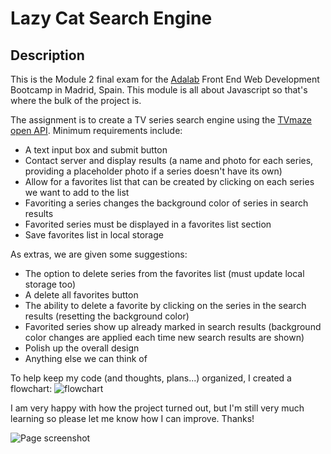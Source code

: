 # Lazy Cat Search Engine

## Description

This is the Module 2 final exam for the [Adalab](https://adalab.es/) Front End Web Development Bootcamp in Madrid, Spain. This module is all about Javascript so that's where the bulk of the project is.

The assignment is to create a TV series search engine using the [TVmaze open API](http://www.tvmaze.com/api). Minimum requirements include:

- A text input box and submit button
- Contact server and display results (a name and photo for each series, providing a placeholder photo if a series doesn't have its own)
- Allow for a favorites list that can be created by clicking on each series we want to add to the list
- Favoriting a series changes the background color of series in search results
- Favorited series must be displayed in a favorites list section
- Save favorites list in local storage

As extras, we are given some suggestions:

- The option to delete series from the favorites list (must update local storage too)
- A delete all favorites button
- The ability to delete a favorite by clicking on the series in the search results (resetting the background color)
- Favorited series show up already marked in search results (background color changes are applied each time new search results are shown)
- Polish up the overall design
- Anything else we can think of

To help keep my code (and thoughts, plans...) organized, I created a flowchart:
![flowchart](https://github.com/Adalab/modulo-2-evaluacion-final-kaylacrane/blob/master/flowchart-evaluacion-final-modulo-2.png)

I am very happy with how the project turned out, but I'm still very much learning so please let me know how I can improve. Thanks!

![Page screenshot](https://raw.githubusercontent.com/kaylacrane/modulo-2-evaluacion-final-kaylacrane/master/lazy-cat-page.JPG)
